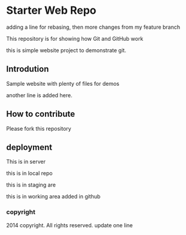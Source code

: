 # Starter Web Repo

adding a line for rebasing, then more changes from my feature branch

This repository is for showing how Git and GitHub work

this is simple website project to demonstrate git.

## Introdution

Sample website with plenty of files for demos

another line is added here.

## How to contribute

Please fork this repository

## deployment


This is in server

this is in local repo

this is in staging are

this is in working area
added in github

### copyright
2014 copyright. All rights reserved.
update one line
